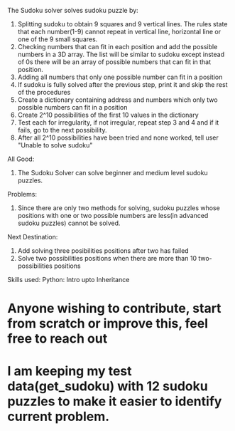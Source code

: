 The Sudoku solver solves sudoku puzzle by:
1. Splitting sudoku to obtain 9 squares and 9 vertical lines. The rules state that each number(1-9) cannot repeat in vertical line, horizontal line or one of the 9 small squares.
2. Checking numbers that can fit in each position and add the possible numbers in a 3D array. The list will be similar to sudoku except instead of 0s there will be an array of possible numbers that can fit in that position.
3. Adding all numbers that only one possible number can fit in a position
4. If sudoku is fully solved after the previous step, print it and skip the rest of the procedures
5. Create a dictionary containing address and numbers which only two possible numbers can fit in a position
6. Create 2^10 possibilities of the first 10 values in the dictionary
7. Test each for irregularity, if not irregular, repeat step 3 and 4 and if it fails, go to the next possibility.
8. After all 2^10 possibilities have been tried and none worked, tell user "Unable to solve sudoku"


All Good:
1. The Sudoku Solver can solve beginner and medium level sudoku puzzles.


Problems:
1. Since there are only two methods for solving, sudoku puzzles whose positions with one or two possible numbers are less(in advanced sudoku puzzles) cannot be solved.


Next Destination:
1. Add solving three posibilities positions after two has failed
2. Solve two possibilities positions when there are more than 10 two-possibilities positions

Skills used:
	Python:
		Intro upto Inheritance

# Anyone wishing to contribute, start from scratch or improve this, feel free to reach out
# I am keeping my test data(get_sudoku) with 12 sudoku puzzles to make it easier to identify current problem.
